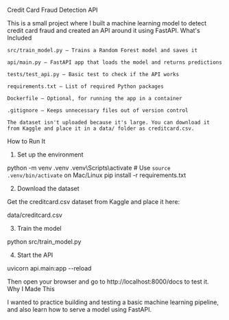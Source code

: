 Credit Card Fraud Detection API

This is a small project where I built a machine learning model to detect credit card fraud and created an API around it using FastAPI.
What's Included

    src/train_model.py – Trains a Random Forest model and saves it

    api/main.py – FastAPI app that loads the model and returns predictions

    tests/test_api.py – Basic test to check if the API works

    requirements.txt – List of required Python packages

    Dockerfile – Optional, for running the app in a container

    .gitignore – Keeps unnecessary files out of version control

    The dataset isn't uploaded because it's large. You can download it from Kaggle and place it in a data/ folder as creditcard.csv.

How to Run It
1. Set up the environment

python -m venv .venv
.venv\Scripts\activate  # Use `source .venv/bin/activate` on Mac/Linux
pip install -r requirements.txt

2. Download the dataset

Get the creditcard.csv dataset from Kaggle and place it here:

data/creditcard.csv

3. Train the model

python src/train_model.py

4. Start the API

uvicorn api.main:app --reload

Then open your browser and go to http://localhost:8000/docs to test it.
Why I Made This

I wanted to practice building and testing a basic machine learning pipeline, and also learn how to serve a model using FastAPI.